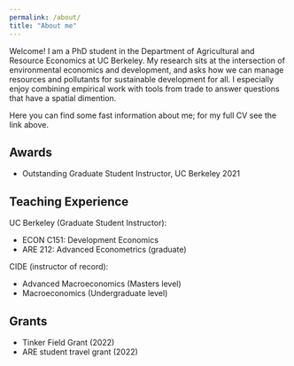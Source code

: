 ```yaml
---
permalink: /about/
title: "About me"
---
```


Welcome! I am a PhD student in the Department of Agricultural and Resource Economics at UC Berkeley. My research sits at the intersection of environmental economics and development, and asks how we can manage resources and pollutants for sustainable development for all. I especially enjoy combining empirical work with tools from trade to answer questions that have a spatial dimention. 

Here you can find some fast information about me; for my full CV see the link above.

## Awards
- Outstanding Graduate Student Instructor, UC Berkeley 2021

## Teaching Experience
UC Berkeley (Graduate Student Instructor):
- ECON C151: Development Economics
- ARE 212: Advanced Econometrics (graduate)

CIDE (instructor of record):
- Advanced Macroeconomics (Masters level)
- Macroeconomics (Undergraduate level)

## Grants
- Tinker Field Grant (2022)
- ARE student travel grant (2022) 
